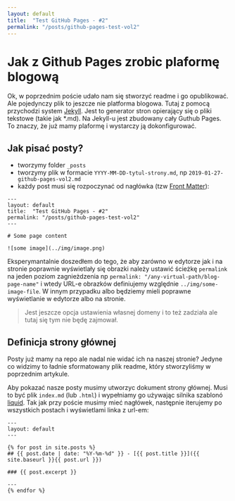 ```yaml
---
layout: default
title:  "Test GitHub Pages - #2"
permalink: "/posts/github-pages-test-vol2"
---
```


# Jak z Github Pages zrobic plaformę blogową

Ok, w poprzednim poście udało nam się stworzyć readme i go opublikować. Ale pojedynczy plik to jeszcze nie platforma blogowa. Tutaj z pomocą przychodzi system [Jekyll](https://jekyllrb.com/). Jest to generator stron opierający się o pliki tekstowe (takie jak *.md). Na Jekyll-u jest zbudowany cały Guthub Pages. To znaczy, że już mamy plaformę i wystarczy ją dokonfigurować.

## Jak pisać posty?

* tworzymy folder `_posts`
* tworzymy plik w formacie `YYYY-MM-DD-tytul-strony.md`, np `2019-01-27-github-pages-vol2.md`
* każdy post musi się rozpoczynać od nagłówka (tzw [Front Matter](https://jekyllrb.com/docs/front-matter/)):

```
---
layout: default
title:  "Test GitHub Pages - #2"
permalink: "/posts/github-pages-test-vol2"
---

# Some page content

![some image](../img/image.png)
```
Eksperymantalnie doszedłem do tego, że aby zarówno w edytorze jak i na stronie poprawnie wyświetlały się obrazki należy ustawić ścieżkę `permalink` na jeden poziom zagnieżdzenia np `permalink: "/any-virtual-path/blog-page-name"` i wtedy URL-e obrazków definiujemy względnie `../img/some-image-file`. W innym przypadku albo będziemy mieli poprawne wyświetlanie w edytorze albo na stronie.

> Jest jeszcze opcja ustawienia własnej domeny i to też zadziała ale tutaj się tym nie będę zajmował.

## Definicja strony głównej

Posty już mamy na repo ale nadal nie widać ich na naszej stronie? Jedyne co widzimy to ładnie sformatowany plik readme, który stworzyliśmy w poprzednim artykule.

Aby pokazać nasze posty musimy utworzyc dokument strony głównej. Musi to być plik `index.md` (lub `.html`) i wypełniamy go używając silnika szablonó [liquid](https://jekyllrb.com/docs/step-by-step/02-liquid/). Tak jak przy poście musimy mieć nagłówek, następnie iterujemy po wszystkich postach i wyświetlami linka z url-em:
```
---
layout: default
---

{% for post in site.posts %}
## {{ post.date | date: "%Y-%m-%d" }} - [{{ post.title }}]({{ site.baseurl }}{{ post.url }})

### {{ post.excerpt }}

---
{% endfor %}
```